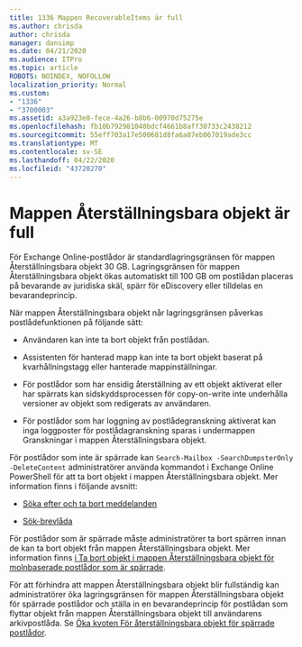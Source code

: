 ```yaml
---
title: 1336 Mappen RecoverableItems är full
ms.author: chrisda
author: chrisda
manager: dansimp
ms.date: 04/21/2020
ms.audience: ITPro
ms.topic: article
ROBOTS: NOINDEX, NOFOLLOW
localization_priority: Normal
ms.custom:
- "1336"
- "3700003"
ms.assetid: a3a923e8-fece-4a26-b8b6-00970d75275e
ms.openlocfilehash: fb10b792981040bdcf4661b8aff30733c2438212
ms.sourcegitcommit: 55eff703a17e500681d8fa6a87eb067019ade3cc
ms.translationtype: MT
ms.contentlocale: sv-SE
ms.lasthandoff: 04/22/2020
ms.locfileid: "43720270"
---
```

# <a name="the-recoverable-items-folder-is-full"></a>Mappen Återställningsbara objekt är full

För Exchange Online-postlådor är standardlagringsgränsen för mappen Återställningsbara objekt 30 GB. Lagringsgränsen för mappen Återställningsbara objekt ökas automatiskt till 100 GB om postlådan placeras på bevarande av juridiska skäl, spärr för eDiscovery eller tilldelas en bevarandeprincip.

När mappen Återställningsbara objekt når lagringsgränsen påverkas postlådefunktionen på följande sätt:

- Användaren kan inte ta bort objekt från postlådan.

- Assistenten för hanterad mapp kan inte ta bort objekt baserat på kvarhållningstagg eller hanterade mappinställningar.

- För postlådor som har ensidig återställning av ett objekt aktiverat eller har spärrats kan sidskyddsprocessen för copy-on-write inte underhålla versioner av objekt som redigerats av användaren.

- För postlådor som har loggning av postlådegranskning aktiverat kan inga loggposter för postlådagranskning sparas i undermappen Granskningar i mappen Återställningsbara objekt.

För postlådor som inte är spärrade kan `Search-Mailbox -SearchDumpsterOnly -DeleteContent` administratörer använda kommandot i Exchange Online PowerShell för att ta bort objekt i mappen Återställningsbara objekt. Mer information finns i följande avsnitt:

- [Söka efter och ta bort meddelanden](https://docs.microsoft.com/office365/securitycompliance/search-for-and-delete-messagesadmin-help)

- [Sök-brevlåda](https://docs.microsoft.com/powershell/module/exchange/mailboxes/Search-Mailbox)

För postlådor som är spärrade måste administratörer ta bort spärren innan de kan ta bort objekt från mappen Återställningsbara objekt. Mer information finns [i Ta bort objekt i mappen Återställningsbara objekt för molnbaserade postlådor som är spärrade](https://docs.microsoft.com/office365/securitycompliance/delete-items-in-the-recoverable-items-folder-of-mailboxes-on-hold).

För att förhindra att mappen Återställningsbara objekt blir fullständig kan administratörer öka lagringsgränsen för mappen Återställningsbara objekt för spärrade postlådor och ställa in en bevarandeprincip för postlådan som flyttar objekt från mappen Återställningsbara objekt till användarens arkivpostlåda. Se [Öka kvoten För återställningsbara objekt för spärrade postlådor](https://docs.microsoft.com/office365/securitycompliance/increase-the-recoverable-quota-for-mailboxes-on-hold).
